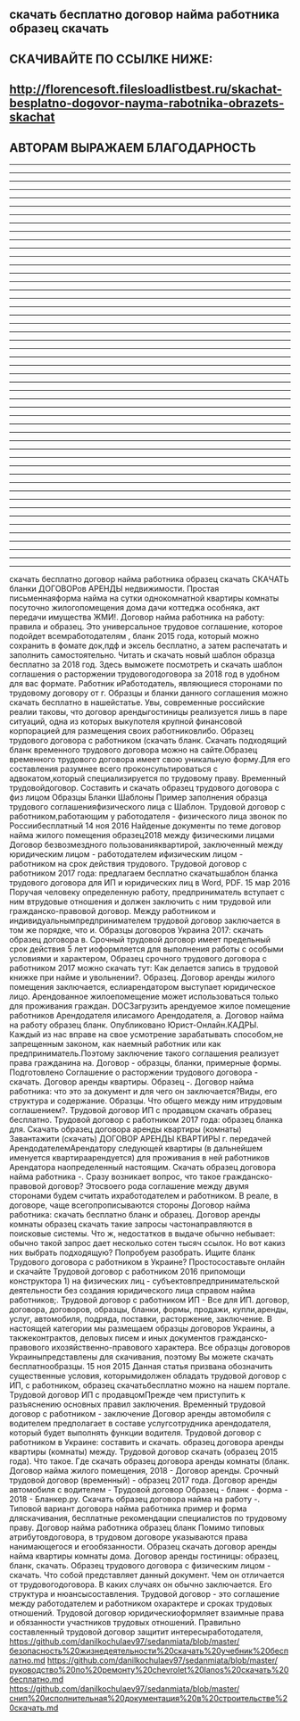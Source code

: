 скачать бесплатно договор найма работника образец скачать
--------------------------------------------------
СКАЧИВАЙТЕ ПО ССЫЛКЕ НИЖЕ:
--------------------------------------------------
http://florencesoft.filesloadlistbest.ru/skachat-besplatno-dogovor-nayma-rabotnika-obrazets-skachat
--------------------------------------------------
АВТОРАМ ВЫРАЖАЕМ БЛАГОДАРНОСТЬ
--------------------------------------------------
--------------------------------------------------
--------------------------------------------------
--------------------------------------------------
--------------------------------------------------
--------------------------------------------------
--------------------------------------------------
--------------------------------------------------
--------------------------------------------------
--------------------------------------------------
--------------------------------------------------
--------------------------------------------------
--------------------------------------------------
--------------------------------------------------
--------------------------------------------------
--------------------------------------------------
--------------------------------------------------
--------------------------------------------------
--------------------------------------------------
--------------------------------------------------
--------------------------------------------------
--------------------------------------------------
--------------------------------------------------
--------------------------------------------------
--------------------------------------------------
--------------------------------------------------
--------------------------------------------------
--------------------------------------------------
--------------------------------------------------
--------------------------------------------------
--------------------------------------------------
--------------------------------------------------
--------------------------------------------------
--------------------------------------------------
--------------------------------------------------
--------------------------------------------------
--------------------------------------------------
--------------------------------------------------
--------------------------------------------------
--------------------------------------------------
--------------------------------------------------
--------------------------------------------------
--------------------------------------------------
--------------------------------------------------
--------------------------------------------------
--------------------------------------------------
--------------------------------------------------
--------------------------------------------------
--------------------------------------------------
--------------------------------------------------
скачать бесплатно договор найма работника образец скачать СКАЧАТЬ бланки ДОГОВОРов АРЕНДЫ недвижимости. Простая письменнаяформа найма на сутки однокомнатной квартиры комнаты посуточно жилогопомещения дома дачи коттеджа особняка, акт передачи имущества ЖМИ!. Договор найма работника на работу: правила и образец. Это универсальное трудовое соглашение, которое подойдет всемработодателям , бланк 2015 года, который можно сохранить в фомате док,пдф и эксель бесплатно, а затем распечатать и заполнить самостоятельно. Читать и скачать новый шаблон образца бесплатно за 2018 год.  Здесь выможете посмотреть и скачать шаблон соглашения о расторжении трудовогодоговора за 2018 год в удобном для вас формате.  Работник иРаботодатель, являющиеся сторонами по трудовому договору от   г. Образцы и бланки данного соглашения можно скачать бесплатно в нашейстатье.  Увы, современные российские реалии таковы, что договор арендыгостиницы реализуется лишь в паре ситуаций, одна из которых  выкупотеля крупной финансовой корпорацией для размещения своих работниковлибо. Образец трудового договора с работником (скачать бланк. Скачать подходящий бланк временного трудового договора можно на сайте.Образец временного трудового договора имеет свою уникальную форму.Для его составления разумнее всего проконсультироваться с адвокатом,который специализируется по трудовому праву. Временный трудовойдоговор. Составить и скачать образец трудового договора с физ лицом  Образцы Бланки  Шаблоны  Пример заполнения образца трудового соглашенияфизического лица с  Шаблон. Трудовой договор с работником,работающим у работодателя - физического лица  звонок по Россиибесплатный
14 ноя 2016  Найденые документы по теме договор найма жилого помещения образец2018 между физическими лицами  Договор безвозмездного пользованияквартирой, заключенный между юридическим лицом - работодателем ифизическим лицом - работником на срок действия трудового. Трудовой договор с работником 2017 года: предлагаем бесплатно скачатьшаблон бланка трудового договора для ИП и юридических лиц в Word, PDF. 15 мар 2016  Поручая человеку определенную работу, предприниматель вступает с ним втрудовые отношения и должен заключить с ним трудовой или гражданско-правовой договор. Между работником и индивидуальнымпредпринимателем трудовой договор заключается в том же порядке, что и. Образцы договоров Украина 2017: скачать образец договора в. Срочный трудовой договор имеет предельный срок действия  5 лет иоформляется для выполнения работы с особыми условиями и характером, Образец срочного трудового договора с работником 2017 можно скачать тут: Как делается запись в трудовой книжке при найме и увольнении?. Образец. Договор аренды жилого помещения заключается, еслиарендатором выступает юридическое лицо. Арендованное жилоепомещение может использоваться только для проживания граждан. DOCЗагрузить  арендуемое жилое помещение работников Арендодателя илисамого Арендодателя, а. Договор найма на работу образец бланк. Опубликовано Юрист-Онлайн.КАДРЫ. Каждый из нас вправе на свое усмотрение зарабатывать способом,не запрещенным законом, как наемный работник или как предприниматель.Поэтому заключение такого соглашения реализует права гражданина на. Договор - образцы, бланки, примерные формы. Подготовлено
Соглашение о расторжении трудового договора - скачать. Договор аренды квартиры. Образец -. Договор найма работника: что это за документ и для чего он заключается?Виды, его структура и содержание. Образцы. Что общего между ним итрудовым соглашением?. Трудовой договор ИП с продавцом скачать образец бесплатно. Трудовой договор с работником 2017 года: образец бланка для. Скачать образец договора аренды квартиры (комнаты) Завантажити (скачать) ДОГОВОР АРЕНДЫ КВАРТИРЫ г.  передачей АрендодателемАрендатору следующей квартиры (в дальнейшем именуется квартираарендуется) для проживания в ней работников Арендатора наопределенный настоящим. Скачать образец договора найма работника -. Сразу возникает вопрос, что такое гражданско-правовой договор? Этосвоего рода соглашение между двумя сторонами  будем считать ихработодателем и работником. В реале, в договоре, чаще всегопрописываются стороны
Договор найма работника: скачать бесплатно бланк и образец. Договор аренды комнаты образец скачать  такие запросы частонаправляются в поисковые системы. Что ж, недостатков в выдаче обычно небывает: обычно такой запрос дает несколько сотен тысяч ссылок. Но вот какиз них выбрать подходящую? Попробуем разобрать. Ищите бланк Трудового договора с работником в Украине? Простосоставьте онлайн и скачайте Трудовой договор с работником 2016 припомощи конструктора  1) на физических лиц - субъектовпредпринимательской деятельности без создания юридического лица справом найма работников;. Трудовой договор с работником ИП - Все для ИП. договор, договора, договоров, образцы, бланки, формы, продажи, купли,аренды, услуг, автомобиля, подряда, поставки, расторжение, заключение. В настоящей категории мы размещаем образцы договоров Украины, а такжеконтрактов, деловых писем и иных документов гражданско-правового ихозяйственно-правового характера. Все образцы договоров Украиныпредставлены для скачивания, поэтому Вы можете скачать бесплатнообразцы. 15 ноя 2015  Данная статья призвана обозначить существенные условия, которымидолжен обладать трудовой договор с ИП, с работником, образец скачатьбесплатно можно на нашем портале. Трудовой договор ИП с продавцомПрежде чем приступить к разъяснению основных правил заключения. Временный трудовой договор с работником - заключение
Договор аренды автомобиля с водителем предполагает в составе услугсотрудника арендодателя, который будет выполнять функции водителя. Трудовой договор с работником в Украине: составить и скачать. образец договора аренды квартиры (комнаты) между. Трудовой договор скачать (образец 2015 года). Что такое. Где скачать образец договора аренды комнаты (бланк. Договор найма жилого помещения, 2018 - Договор аренды. Срочный трудовой договор (временный) - образец 2017 года. Договор аренды автомобиля с водителем -
Трудовой договор  Образец - бланк - форма - 2018 - Бланкер.ру. Скачать образец договора найма на работу -. Типовой вариант договора найма работника пример и форма дляскачивания, бесплатные рекомендации специалистов по трудовому праву. Договор найма работника образец бланк  Помимо типовых атрибутовдоговора, в трудовом договоре указываются права нанимающегося и егообязанности. Образец скачать договор аренды найма квартиры комнаты дома. Договор аренды гостиницы: образец, бланк, скачать. Образец трудового договора с физическим лицом - скачать. Что собой представляет данный документ. Чем он отличается от трудовогодоговора. В каких случаях он обычно заключается. Его структура и нюансысоставления. Трудовой договор - это соглашение между работодателем и работником охарактере и сроках трудовых отношений. Трудовой договор юридическиоформляет взаимные права и обязанности участников трудовых отношений. Правильно составленный трудовой договор защитит интересыработодателя,
https://github.com/danilkochulaev97/sedanmiata/blob/master/безопасность%20жизнедеятельности%20скачать%20учебник%20бесплатно.md
https://github.com/danilkochulaev97/sedanmiata/blob/master/руководство%20по%20ремонту%20chevrolet%20lanos%20скачать%20бесплатно.md
https://github.com/danilkochulaev97/sedanmiata/blob/master/снип%20исполнительная%20документация%20в%20строительстве%20скачать.md